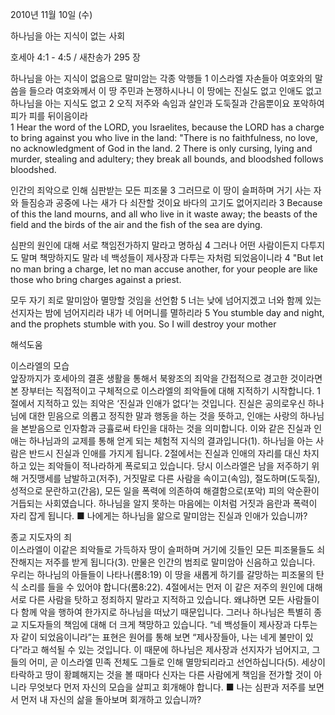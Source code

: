 2010년 11월 10일 (수)

하나님을 아는 지식이 없는 사회



호세아 4:1 - 4:5 / 새찬송가 295 장


하나님을 아는 지식이 없음으로 말미암는 각종 악행들
1 이스라엘 자손들아 여호와의 말씀을 들으라 여호와께서 이 땅 주민과 논쟁하시나니 이 땅에는 진실도 없고 인애도 없고 하나님을 아는 지식도 없고 2 오직 저주와 속임과 살인과 도둑질과 간음뿐이요 포악하여 피가 피를 뒤이음이라  
1 Hear the word of the LORD, you Israelites, because the LORD has a charge to bring against you who live in the land: "There is no faithfulness, no love, no acknowledgment of God in the land. 2 There is only cursing, lying and murder, stealing and adultery; they break all bounds, and bloodshed follows bloodshed. 

인간의 죄악으로 인해 심판받는 모든 피조물
3 그러므로 이 땅이 슬퍼하며 거기 사는 자와 들짐승과 공중에 나는 새가 다 쇠잔할 것이요 바다의 고기도 없어지리라 
3 Because of this the land mourns, and all who live in it waste away; the beasts of the field and the birds of the air and the fish of the sea are dying. 

심판의 원인에 대해 서로 책임전가하지 말라고 명하심 
4 그러나 어떤 사람이든지 다투지도 말며 책망하지도 말라 네 백성들이 제사장과 다투는 자처럼 되었음이니라 
4 "But let no man bring a charge, let no man accuse another, for your people are like those who bring charges against a priest. 

모두 자기 죄로 말미암아 멸망할 것임을 선언함
5 너는 낮에 넘어지겠고 너와 함께 있는 선지자는 밤에 넘어지리라 내가 네 어머니를 멸하리라 
5 You stumble day and night, and the prophets stumble with you. So I will destroy your mother

해석도움





이스라엘의 모습  
앞장까지가 호세아의 결혼 생활을 통해서 북왕조의 죄악을 간접적으로 경고한 것이라면 본 장부터는 직접적이고 구체적으로 이스라엘의 죄악들에 대해 지적하기 시작합니다. 1절에서 지적하고 있는 죄악은 ‘진실과 인애가 없다’는 것입니다. 진실은 공의로우신 하나님에 대한 믿음으로 의롭고 정직한 말과 행동을 하는 것을 뜻하고, 인애는 사랑의 하나님을 본받음으로 인자함과 긍휼로써 타인을 대하는 것을 의미합니다. 이와 같은 진실과 인애는 하나님과의 교제를 통해 얻게 되는 체험적 지식의 결과입니다(1). 하나님을 아는 사람은 반드시 진실과 인애를 가지게 됩니다. 2절에서는 진실과 인애의 자리를 대신 차지하고 있는 죄악들이 적나라하게 폭로되고 있습니다. 당시 이스라엘은 남을 저주하기 위해 거짓맹세를 남발하고(저주), 거짓말로 다른 사람을 속이고(속임), 절도하며(도둑질), 성적으로 문란하고(간음), 모든 일을 폭력에 의존하여 해결함으로(포악) 피의 악순환이 거듭되는 사회였습니다. 하나님을 알지 못하는 마음에는 이처럼 거짓과 음란과 폭력이 자리 잡게 됩니다. 
■ 나에게는 하나님을 앎으로 말미암는 진실과 인애가 있습니까?  

종교 지도자의 죄  
이스라엘이 이같은 죄악들로 가득하자 땅이 슬퍼하며 거기에 깃들인 모든 피조물들도 쇠잔해지는 저주를 받게 됩니다(3). 만물은 인간의 범죄로 말미암아 신음하고 있습니다. 우리는 하나님의 아들들이 나타나(롬8:19) 이 땅을 새롭게 하기를 갈망하는 피조물의 탄식 소리를 들을 수 있어야 합니다(롬8:22). 4절에서는 먼저 이 같은 저주의 원인에 대해 서로 다른 사람을 탓하고 정죄하지 말라고 지적하고 있습니다. 왜냐하면 모든 사람들이 다 함께 악을 행하여 한가지로 하나님을 떠났기 때문입니다. 그러나 하나님은 특별히 종교 지도자들의 책임에 대해 더 크게 책망하고 있습니다. “네 백성들이 제사장과 다투는 자 같이 되었음이니라”는 표현은 원어를 통해 보면 “제사장들아, 나는 네게 불만이 있다”라고 해석될 수 있는 것입니다. 이 때문에 하나님은 제사장과 선지자가 넘어지고, 그들의 어미, 곧 이스라엘 민족 전체도 그들로 인해 멸망되리라고 선언하십니다(5). 세상이 타락하고 땅이 황폐해지는 것을 볼 때마다 신자는 다른 사람에게 책임을 전가할 것이 아니라 무엇보다 먼저 자신의 모습을 살피고 회개해야 합니다. 
■ 나는 심판과 저주를 보면서 먼저 내 자신의 삶을 돌아보며 회개하고 있습니까?